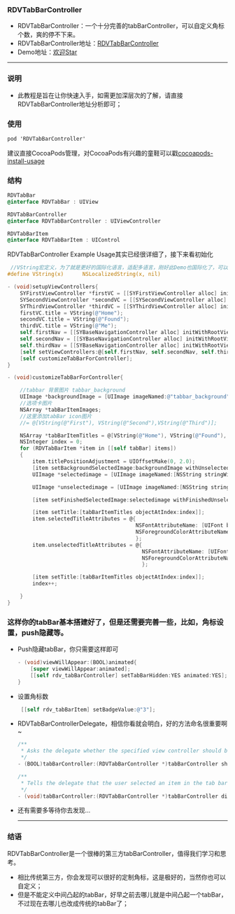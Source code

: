 ### RDVTabBarController

- RDVTabBarController：一个十分完善的tabBarController，可以自定义角标个数，爽的停不下来。
- RDVTabBarController地址：<a href ="https://github.com/robbdimitrov/RDVTabBarController">RDVTabBarController</a>
- Demo地址：<a href ="https://github.com/sauchye/SYTipsDemo">欢迎Star</a>

---

### 说明

- 此教程是旨在让你快速入手，如需更加深层次的了解，请直接RDVTabBarController地址分析即可；

### 使用

``` objective-c
pod 'RDVTabBarController'
```

建议直接CocoaPods管理，对CocoaPods有兴趣的童鞋可以戳<a href="http://code4app.com/article/cocoapods-install-usage">cocoapods-install-usage</a>

### 结构

``` objective-c
RDVTabBar 
@interface RDVTabBar : UIView
```

``` objective-c
RDVTabBarController
@interface RDVTabBarController : UIViewController 
```

``` objective-c
RDVTabBarItem
@interface RDVTabBarItem : UIControl
```



RDVTabBarController Example Usage其实已经很详细了，接下来看初始化

``` objective-c
 //VString宏定义，为了就是更好的国际化语言，适配多语言，刚好此Demo也国际化了，可以参看https://github.com/sauchye/dev_notes/issues/4 🙈
#define VString(x)      NSLocalizedString(x, nil)
```

``` objective-c
- (void)setupViewControllers{
    SYFirstViewController *firstVC = [[SYFirstViewController alloc] init];
    SYSecondViewController *secondVC = [[SYSecondViewController alloc] init];
    SYThirdViewController *thirdVC = [[SYThirdViewController alloc] init];
    firstVC.title = VString(@"Home");
    secondVC.title = VString(@"Found");
    thirdVC.title = VString(@"Me");
    self.firstNav = [[SYBaseNavigationController alloc] initWithRootViewController:firstVC];
    self.secondNav = [[SYBaseNavigationController alloc] initWithRootViewController:secondVC];
    self.thirdNav = [[SYBaseNavigationController alloc] initWithRootViewController:thirdVC];
    [self setViewControllers:@[self.firstNav, self.secondNav, self.thirdNav]];
    [self customizeTabBarForController];
}
```

``` objective-c
- (void)customizeTabBarForController{

    //tabbar 背景图片 tabbar_background
    UIImage *backgroundImage = [UIImage imageNamed:@"tabbar_background"];
    //选项卡图片
    NSArray *tabBarItemImages;
  	//这里添加tabBar icon图片
    //= @[VString(@"First"), VString(@"Second"),VString(@"Third")];

    NSArray *tabBarItemTitles = @[VString(@"Home"), VString(@"Found"), VString(@"Me")];
    NSInteger index = 0;
    for (RDVTabBarItem *item in [[self tabBar] items])
    {
        item.titlePositionAdjustment = UIOffsetMake(0, 2.0);
        [item setBackgroundSelectedImage:backgroundImage withUnselectedImage:backgroundImage];
        UIImage *selectedimage = [UIImage imageNamed:[NSString stringWithFormat:@"%@_selected",[tabBarItemImages objectAtIndex:index]]];

        UIImage *unselectedimage = [UIImage imageNamed:[NSString stringWithFormat:@"%@_normal",[tabBarItemImages objectAtIndex:index]]];

        [item setFinishedSelectedImage:selectedimage withFinishedUnselectedImage:unselectedimage];

        [item setTitle:[tabBarItemTitles objectAtIndex:index]];
        item.selectedTitleAttributes = @{
                                         NSFontAttributeName: [UIFont boldSystemFontOfSize:12],
                                         NSForegroundColorAttributeName:kNAVIGATION_BAR_COLOR,
                                         };
        item.unselectedTitleAttributes = @{
                                           NSFontAttributeName: [UIFont boldSystemFontOfSize:12],
                                           NSForegroundColorAttributeName:RGB(217, 217, 217),
                                           };

        [item setTitle:[tabBarItemTitles objectAtIndex:index]];
        index++;

    }
}
```



### 这样你的tabBar基本搭建好了，但是还需要完善一些，比如，角标设置，push隐藏等。

- Push隐藏tabBar，你只需要这样即可
  
  ``` objective-c
  - (void)viewWillAppear:(BOOL)animated{
      [super viewWillAppear:animated];
      [[self rdv_tabBarController] setTabBarHidden:YES animated:YES];
  }
  ```
  
- 设置角标数
  
  ``` objective-c
   [[self rdv_tabBarItem] setBadgeValue:@"3"];
  ```
  
- RDVTabBarControllerDelegate，相信你看就会明白，好的方法命名很重要啊~
  
  ``` objective-c
  /**
   * Asks the delegate whether the specified view controller should be made active.
   */
  - (BOOL)tabBarController:(RDVTabBarController *)tabBarController shouldSelectViewController:(UIViewController *)viewController;
  
  /**
   * Tells the delegate that the user selected an item in the tab bar.
   */
  - (void)tabBarController:(RDVTabBarController *)tabBarController didSelectViewController:(UIViewController *)viewController;
  ```
  
- 还有需要多等待你去发现...

  ----

### 结语

  RDVTabBarController是一个很棒的第三方tabBarController，值得我们学习和思考。

- 相比传统第三方，你会发现可以很好的定制角标，这是极好的，当然你也可以自定义；
- 但是不能定义中间凸起的tabBar，好早之前去哪儿就是中间凸起一个tabBar，不过现在去哪儿也改成传统的tabBar了；​